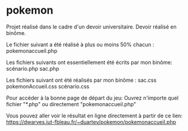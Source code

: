 # pokemon
Projet réalisé dans le cadre d'un devoir universitaire. Devoir réalisé en binôme.

Le fichier suivant a été réalisé à plus ou moins 50% chacun :
pokemonaccueil.php

Les fichiers suivants ont essentiellement été écrits par mon binôme:
scénario.php
sac.php

Les fichiers suivant ont été réalisés par mon binôme :
sac.css
pokemonAccueil.css
scénario.css


Pour accéder à la bonne page de départ du jeu:
Ouvrez n'importe quel fichier "*.php" ou directement "pokemonaccueil.php"

Vous pouvez aller voir le résultat en ligne directement à partir de ce lien:
https://dwarves.iut-fbleau.fr/~duartev/pokemon/pokemonaccueil.php

